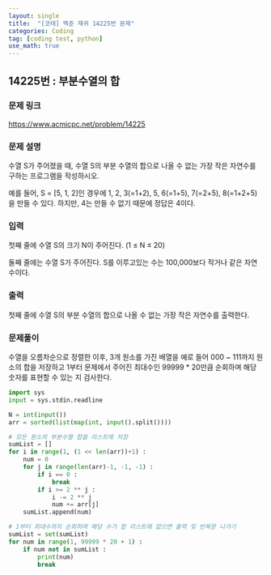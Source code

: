 ```yaml
---
layout: single
title:  "[코테] 백준 재귀 14225번 문제"
categories: Coding
tag: [coding test, python]
use_math: true
---
```


## 14225번 : 부분수열의 합
### 문제 링크
<https://www.acmicpc.net/problem/14225>

### 문제 설명
수열 S가 주어졌을 때, 수열 S의 부분 수열의 합으로 나올 수 없는 가장 작은 자연수를 구하는 프로그램을 작성하시오.

예를 들어, S = [5, 1, 2]인 경우에 1, 2, 3(=1+2), 5, 6(=1+5), 7(=2+5), 8(=1+2+5)을 만들 수 있다. 하지만, 4는 만들 수 없기 때문에 정답은 4이다.

### 입력
첫째 줄에 수열 S의 크기 N이 주어진다. (1 ≤ N ≤ 20)

둘째 줄에는 수열 S가 주어진다. S를 이루고있는 수는 100,000보다 작거나 같은 자연수이다.

### 출력
첫째 줄에 수열 S의 부분 수열의 합으로 나올 수 없는 가장 작은 자연수를 출력한다.

### 문제풀이
수열을 오름차순으로 정렬한 이후, 3개 원소를 가진 배열을 예로 들어 000 ~ 111까지 원소의 합을 저장하고 1부터 문제에서 주어진 최대수인 99999 * 20만큼 순회하며 해당 숫자를 표현할 수 있는 지 검사한다.

```python
import sys
input = sys.stdin.readline

N = int(input())
arr = sorted(list(map(int, input().split())))

# 모든 원소의 부분수열 합을 리스트에 저장
sumList = []
for i in range(1, (1 << len(arr))+1) :
    num = 0
    for j in range(len(arr)-1, -1, -1) : 
        if i == 0 :
            break
        if i >= 2 ** j :
            i -= 2 ** j
            num += arr[j]
    sumList.append(num)

# 1부터 최대수까지 순회하며 해당 수가 합 리스트에 없으면 출력 및 반복문 나가기
sumList = set(sumList)
for num in range(1, 99999 * 20 + 1) :
    if num not in sumList :
        print(num)
        break
```
